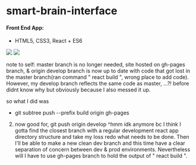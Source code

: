 # smart-brain-interface
#### Front End App:
- HTML5, CSS3, React + ES6

<img src="https://github.com/rmar72/smart-brain-interface/blob/master/static/media/sb1.PNG" />

<img src="https://github.com/rmar72/smart-brain-interface/blob/master/static/media/sb2.PNG" />

note to self: master branch is no longer needed, site hosted on gh-pages branch, & origin develop branch is now up to date with code that got lost in the master branch(ran command " react build ", wrong place to add code). However, my develop branch reflects the same code as master, ...?! before didnt know why but obviously because I also messed it up.

so what I did was 
 - git subtree push --prefix build origin gh-pages

2) now good for, git push origin develop
^hmm idk anymore bc I think I gotta find the closest branch with a regular development react app directory structure and take my loss redo what needs to be done. Then I'll be able to make a new clean dev branch and this time have a clear separation of concern between dev & prod environments. Nevertheless will I have to use gh-pages branch to hold the output of " react build ".
